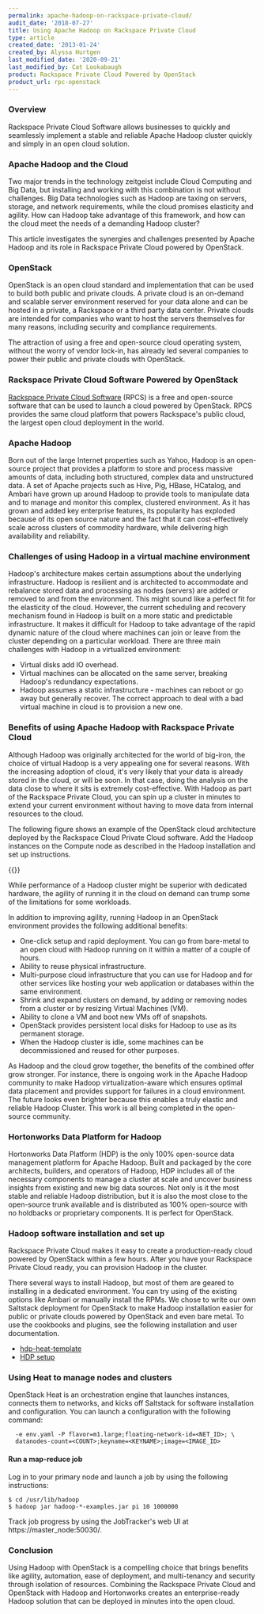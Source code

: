 ```yaml
---
permalink: apache-hadoop-on-rackspace-private-cloud/
audit_date: '2018-07-27'
title: Using Apache Hadoop on Rackspace Private Cloud
type: article
created_date: '2013-01-24'
created_by: Alyssa Hurtgen
last_modified_date: '2020-09-21'
last_modified_by: Cat Lookabaugh
product: Rackspace Private Cloud Powered by OpenStack
product_url: rpc-openstack
---
```


### Overview

Rackspace Private Cloud Software allows businesses to quickly and
seamlessly implement a stable and reliable Apache Hadoop cluster quickly
and simply in an open cloud solution.

### Apache Hadoop and the Cloud

Two major trends in the technology zeitgeist include Cloud Computing and
Big Data, but installing and working with this combination is not without challenges. 
Big Data technologies such as Hadoop are taxing on servers, storage, and network
requirements, while the cloud promises elasticity and agility. How can
Hadoop take advantage of this framework, and how can the cloud meet the
needs of a demanding Hadoop cluster?

This article investigates the synergies and challenges presented by Apache
Hadoop and its role in Rackspace Private Cloud powered by OpenStack.


### OpenStack

OpenStack is an open cloud standard and implementation that can be used
to build both public and private clouds. A private cloud is an on-demand
and scalable server environment reserved for your data alone and can be
hosted in a private, a Rackspace or a third party data center.
Private clouds are intended for companies who want to host the servers
themselves for many reasons, including security and compliance requirements.

The attraction of using a free and open-source cloud operating system,
without the worry of vendor lock-in, has already led several companies to
power their public and private clouds with OpenStack.

### Rackspace Private Cloud Software Powered by OpenStack

[Rackspace Private Cloud
Software](https://www.rackspace.com/cloud/private/) (RPCS) is a free and
open-source software that can be used to launch a cloud powered by
OpenStack. RPCS provides the same
cloud platform that powers Rackspace's public cloud, the largest open
cloud deployment in the world.

### Apache Hadoop

Born out of the large Internet properties such as Yahoo, Hadoop is an
open-source project that provides a platform to store and process
massive amounts of data, including both structured, complex data and unstructured
data. A set of Apache projects such as Hive, Pig, HBase,
HCatalog, and Ambari have grown up around Hadoop to provide tools to
manipulate data and to manage and monitor this complex, clustered
environment. As it has grown and added key enterprise features, its
popularity has exploded because of its open source nature and the
fact that it can cost-effectively scale across clusters of commodity
hardware, while delivering high availability and reliability.


### Challenges of using Hadoop in a virtual machine environment

Hadoop's architecture makes certain assumptions about the underlying
infrastructure. Hadoop is resilient and is architected to accommodate
and rebalance stored data and processing as nodes (servers) are added or
removed to and from the environment. This might sound like a perfect fit for
the elasticity of the cloud. However, the current scheduling and
recovery mechanism found in Hadoop is built on a more static and
predictable infrastructure. It makes it difficult for Hadoop to take
advantage of the rapid dynamic nature of the cloud where machines can
join or leave from the cluster depending on a particular workload. There
are three main challenges with Hadoop in a virtualized environment:

-   Virtual disks add IO overhead.
-   Virtual machines can be allocated on the same server, breaking
    Hadoop's redundancy expectations.
-   Hadoop assumes a static infrastructure - machines can reboot or go
    away but generally recover. The correct approach to deal with a bad
    virtual machine in cloud is to provision a new one.

### Benefits of using Apache Hadoop with Rackspace Private Cloud

Although Hadoop was originally architected for the world of big-iron,
the choice of virtual Hadoop is a very appealing one for several
reasons. With the increasing adoption of cloud, it's very likely that
your data is already stored in the cloud, or will be soon. In that case,
doing the analysis on the data close to where it sits is extremely
cost-effective. With Hadoop as part of the Rackspace Private Cloud, 
you can spin up a cluster in minutes to extend your
current environment without having to move data from internal
resources to the cloud. 

The following figure shows an example of the OpenStack cloud architecture 
deployed by the Rackspace Cloud Private Cloud software. Add the 
Hadoop instances on the Compute node as described in the Hadoop installation 
and set up instructions. 

{{<image src="masscompute-web.jpg" alt="" title="">}}


While performance of a Hadoop cluster might be superior with dedicated
hardware, the agility of running it in the cloud on demand can trump
some of the limitations for some workloads.

In addition to improving agility, running Hadoop in an OpenStack environment provides the following 
additional benefits: 

-   One-click setup
    and rapid deployment. You can go from bare-metal to an open cloud
    with Hadoop running on it within a matter of a couple of hours.
-   Ability to reuse physical infrastructure.
-   Multi-purpose cloud infrastructure that you can use for
    Hadoop and for other services like hosting your web application or
    databases within the same environment.
-   Shrink and expand clusters on demand, by adding or removing nodes from a
    cluster or by resizing Virtual Machines (VM).
-   Ability to clone a VM and boot new VMs off of snapshots.
-   OpenStack provides persistent local disks for Hadoop to use as
    its permanent storage.
-   When the Hadoop cluster is idle, some machines can be decommissioned
    and reused for other purposes.

As Hadoop and the cloud grow together, the benefits of the combined
offer grow stronger. For instance, there is ongoing work in
the Apache Hadoop community to make Hadoop virtualization-aware which
ensures optimal data placement and provides support for failures in a
cloud environment. The future looks even brighter because this enables a
truly elastic and reliable Hadoop Cluster. This work is all being
completed in the open-source community.

### Hortonworks Data Platform for Hadoop

Hortonworks Data Platform (HDP) is the only 100% open-source data
management platform for Apache Hadoop. Built and packaged by the core
architects, builders, and operators of Hadoop, HDP includes all of the
necessary components to manage a cluster at scale and uncover business
insights from existing and new big data sources.  Not only is it the
most stable and reliable Hadoop distribution, but it is also the most
close to the open-source trunk available and is distributed as 100% 
open-source with no holdbacks or proprietary components. It is perfect for
OpenStack.

### Hadoop software installation and set up

Rackspace Private Cloud makes it easy to create a production-ready cloud powered by
OpenStack within a few hours. After you have your Rackspace Private
Cloud ready, you can provision Hadoop in the cluster.

There several ways to install Hadoop, but most of them are geared
to installing in a dedicated environment. You can try using 
of the existing options like Ambari or manually install
the RPMs. We chose to write our own Saltstack deployment
for OpenStack to make Hadoop installation easier for public or private
clouds powered by OpenStack and even bare metal. To use the cookbooks and plugins, 
see the following installation and user documentation. 

-   [hdp-heat-template](https://github.com/rcbops/RPC-Heat-HDP)
-   [HDP setup](https://github.com/rcbops/hadoop-formula)


### Using Heat to manage nodes and clusters

OpenStack Heat is an orchestration engine that launches instances, connects
them to networks, and kicks off Saltstack for software installation and 
configuration. You can launch a configuration with the following command:

```heat stack-create hadoop-stack -f hadoop-stack.yaml \
  -e env.yaml -P flavor=m1.large;floating-network-id=<NET_ID>; \
  datanodes-count=<COUNT>;keyname=<KEYNAME>;image=<IMAGE_ID>
  ```

#### Run a map-reduce job

Log in to your primary node and launch a job by using the following instructions:

    $ cd /usr/lib/hadoop
    $ hadoop jar hadoop-*-examples.jar pi 10 1000000

Track job progress by using the JobTracker's web UI at https://master\_node:50030/.

### Conclusion

Using Hadoop with OpenStack is a compelling choice that
brings benefits like agility, automation, ease of deployment, and
multi-tenancy and security through isolation of resources. Combining the
Rackspace Private Cloud and OpenStack with Hadoop and Hortonworks
creates an enterprise-ready Hadoop solution that can be deployed in
minutes into the open cloud.
